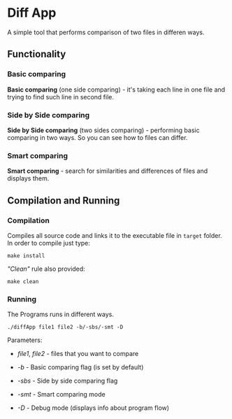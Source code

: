 # Diff App

A simple tool that performs comparison of two files in differen ways.

## Functionality

### Basic comparing

**Basic comparing** (one side comparing) - it's taking each line in one file and trying to find such line in second file.

### Side by Side comparing

**Side by Side comparing** (two sides comparing) - performing basic comparing in two ways. So you can see how to files can differ.

### Smart comparing

**Smart comparing** - search for similarities and differences of files and displays them.

## Compilation and Running

### Compilation

Compiles all source code and links it to the executable file in `target` folder.
In order to compile just type:

    make install

*"Clean"* rule also provided:

    make clean

### Running

The Programs runs in different ways.

    ./diffApp file1 file2 -b/-sbs/-smt -D

Parameters:

- *file1*, *file2* - files that you want to compare

- *-b* - Basic comparing flag (is set by default)

- *-sbs* - Side by side comparing flag

- *-smt* - Smart comparing mode

- *-D* - Debug mode (displays info about program flow)
